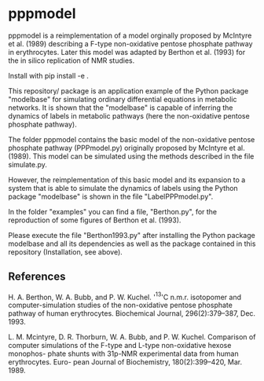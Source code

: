 # pppmodel

pppmodel is a reimplementation of a model orginally proposed by McIntyre et al. (1989) describing a F-type non-oxidative pentose phosphate pathway in erythrocytes. Later this model was adapted by Berthon et al. (1993) for the in silico replication of NMR studies.

Install with pip install -e .

This repository/ package is an application example of the Python package "modelbase" for simulating ordinary differential equations in metabolic networks. It is shown that the "modelbase" is capable of inferring the dynamics of labels in metabolic pathways (here the non-oxidative pentose phosphate pathway).

The folder pppmodel contains the basic model of the non-oxidative pentose phosphate pathway (PPPmodel.py) originally proposed by McIntyre et al. (1989). This model can be simulated using the methods described in the file simulate.py.

However, the reimplementation of this basic model and its expansion to a system that is able to simulate the dynamics of labels using the Python package "modelbase" is shown in the file "LabelPPPmodel.py".

In the folder "examples" you can find a file, "Berthon.py", for the reproduction of some figures of Berthon et al. (1993).

Please execute the file "Berthon1993.py" after  installing the Python package modelbase and all its dependencies as well as the package contained in this repository (Installation, see above).
 

## References

H. A. Berthon, W. A. Bubb, and P. W. Kuchel. '$^13$'C n.m.r. isotopomer and
computer-simulation studies of the non-oxidative pentose phosphate pathway of
human erythrocytes. Biochemical Journal, 296(2):379–387, Dec. 1993.

L. M. Mcintyre, D. R. Thorburn, W. A. Bubb, and P. W. Kuchel. Comparison of
computer simulations of the F-type and L-type non-oxidative hexose monophos-
phate shunts with 31p-NMR experimental data from human erythrocytes. Euro-
pean Journal of Biochemistry, 180(2):399–420, Mar. 1989.


